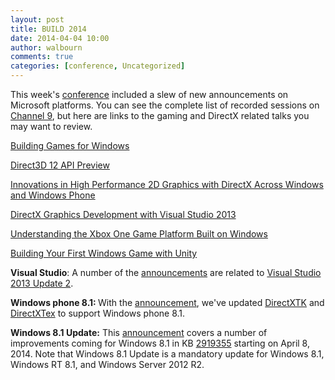 ```yaml
---
layout: post
title: BUILD 2014
date: 2014-04-04 10:00
author: walbourn
comments: true
categories: [conference, Uncategorized]
---
```

<p>This week's <a href="http://www.buildwindows.com/">conference</a> included a slew of new announcements on Microsoft platforms. You can see the complete list of recorded sessions on <a href="https://channel9.msdn.com/Events/Build/2014">Channel 9</a>, but here are links to the gaming and DirectX related talks you may want to review.</p>
<p><a href="https://channel9.msdn.com/Events/Build/2014/2-662">Building Games for Windows</a></p>
<p><a href="https://channel9.msdn.com/Events/Build/2014/3-564">Direct3D 12 API Preview</a></p>
<p><a href="https://channel9.msdn.com/Events/Build/2014/3-510">Innovations in High Performance 2D Graphics with DirectX Across Windows and Windows Phone<br /></a></p>
<p><a href="https://channel9.msdn.com/Events/Build/2014/3-594">DirectX Graphics Development with Visual Studio 2013<br /></a></p>
<p><a href="https://channel9.msdn.com/Events/Build/2014/2-651">Understanding the Xbox One Game Platform Built on Windows<br /></a></p>
<p><a href="https://channel9.msdn.com/Events/Build/2014/2-503">Building Your First Windows Game with Unity<br /></a></p>
<p><strong>Visual Studio</strong>: A number of the <a href="http://blogs.windows.com/windows/b/buildingapps/archive/2014/04/02/extending-platform-commonality-through-universal-windows-apps.aspx">announcements</a> are related to <a href="http://blogs.msdn.com/b/chuckw/archive/2014/05/12/visual-studio-2013-update-2.aspx">Visual Studio 2013 Update 2</a>.&nbsp;</p>
<p><strong>Windows phone 8.1: </strong>With the <a href="http://blogs.windows.com/windows_phone/b/windowsphone/archive/2014/04/02/cortana-yes-and-many-many-other-great-features-coming-in-windows-phone-8-1.aspx">announcement</a>, we've updated <a href="http://go.microsoft.com/fwlink/?LinkId=248929">DirectXTK</a> and <a href="http://go.microsoft.com/fwlink/?LinkId=248926">DirectXTex</a> to support Windows phone 8.1.</p>
<p><strong>Windows 8.1 Update:</strong> This <a href="http://blogs.windows.com/windows/b/windowsexperience/archive/2014/04/02/windows-8-1-update-important-refinements-to-the-windows-experience.aspx">announcement</a> covers a number of improvements coming for Windows 8.1 in KB <a href="http://support.microsoft.com/kb/2919355">2919355</a>&nbsp;starting on April 8, 2014. Note that Windows 8.1 Update is a mandatory update for Windows 8.1, Windows RT 8.1, and Windows Server 2012 R2.</p>
